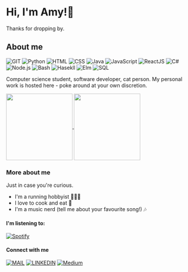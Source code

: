 # Hi, I'm Amy!👋
Thanks for dropping by.

## About me
![GIT](https://img.shields.io/badge/-Git-black?style=flat-square&logo=git)
![Python](https://img.shields.io/badge/-Python-black?style=flat-square&logo=Python)
![HTML](https://img.shields.io/badge/-HTML-black?style=flat-square&logo=HTML5)
![CSS](https://img.shields.io/badge/-CSS-black?style=flat-square&logo=CSS3)
![Java](https://img.shields.io/badge/-Java-black?style=flat-square&logo=Java)
![JavaScript](https://img.shields.io/badge/-JavaScript-black?style=flat-square&logo=JavaScript)
![ReactJS](https://img.shields.io/badge/-React-black?style=flat-square&logo=React)
![C#](https://img.shields.io/badge/-C-black?style=flat-square&logo=C)
![Node.js](https://img.shields.io/badge/-Node.js-black?style=flat-square&logo=node.js)
![Bash](https://img.shields.io/badge/-Bash-black?style=flat-square&logo=gnubash)
![Hasekll](https://img.shields.io/badge/-Haskell-black?style=flat-square&logo=Haskell)
![Elm](https://img.shields.io/badge/-elm-black?style=flat-square&logo=elm)
![SQL](https://img.shields.io/badge/-SQL-black?style=flat-square&logo=mysql)


Computer science student, software developer, cat person. My personal work is hosted here - poke around at your own discretion. 

<a href="https://github.com/fant8/fant8">
  <img align="center" height="180em" src="https://github-readme-stats.vercel.app/api/top-langs/?username=fant8" />
</a>
<a href="https://github.com/fant8/fant8">
  <img align="center" height="180em" src="https://github-readme-stats.vercel.app/api?username=fant8&show_icons=true&line_height=27&count_private=true& alt="Amy's GitHub Stats" />
</a>


### More about me
Just in case you're curious.
- I'm a running hobbyist 🏃🏻‍♀️
- I love to cook and eat 🥘
- I'm a music nerd (tell me about your favourite song!) 🎶
  
#### I'm listening to: 

[![Spotify](https://spotify-readme.sp-xd.vercel.app/api/spotify)](https://open.spotify.com/user/amyfan808) 


#### Connect with me 
[![MAIL](https://img.shields.io/badge/-Mail-black?style=flat-square&logo=GMAIL)](mailto:amyfan808@gmail.com)
[![LINKEDIN](https://img.shields.io/badge/-LinkedIn-black?style=flat-square&logo=LinkedIn)](https://www.linkedin.com/in/amy-fan/)
[![Medium](https://img.shields.io/badge/-Medium-black?style=flat-square&logo=Medium)](https://medium.com/@amyisdoingthings)

<!---
fant8/fant8 is a ✨ special ✨ repository because its `README.md` (this file) appears on your GitHub profile.
You can click the Preview link to take a look at your changes.
--->
